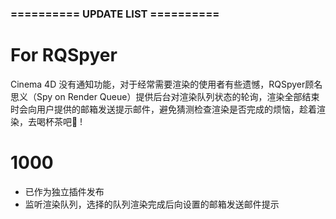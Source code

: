 ###  ==========  UPDATE LIST  ==========  ###
# For RQSpyer
Cinema 4D 没有通知功能，对于经常需要渲染的使用者有些遗憾，RQSpyer顾名思义（Spy on Render Queue）提供后台对渲染队列状态的轮询，渲染全部结束时会向用户提供的邮箱发送提示邮件，避免猜测检查渲染是否完成的烦恼，趁着渲染，去喝杯茶吧🍵 !
# 1000
- 已作为独立插件发布
- 监听渲染队列，选择的队列渲染完成后向设置的邮箱发送邮件提示